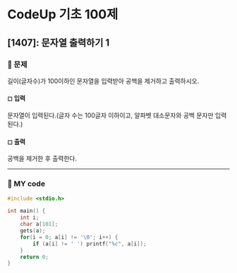 # CodeUp 기초 100제

## [1407]: 문자열 출력하기 1

### 🌴 문제

길이(글자수)가 100이하인 문자열을 입력받아 공백을 제거하고 출력하시오.

#### ◻ 입력

문자열이 입력된다.(글자 수는 100글자 이하이고, 알파벳 대소문자와 공백 문자만 입력된다.)

#### ◻ 출력

공백을 제거한 후 출력한다.

---

### 🤠 MY code

```c++
#include <stdio.h>

int main() {
    int i;
    char a[101];
    gets(a);
    for(i = 0; a[i] != '\0'; i++) {
        if (a[i] != ' ') printf("%c", a[i]);
    }
    return 0;
}

```

